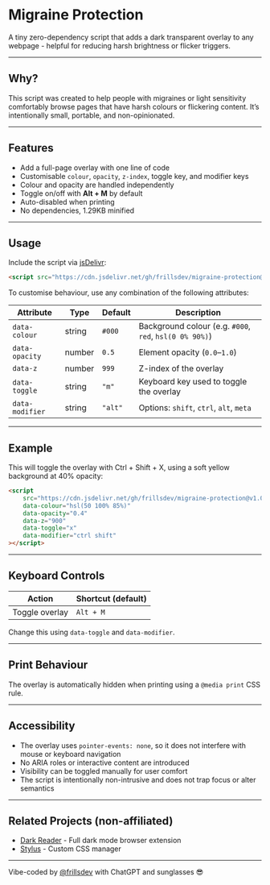 # Migraine Protection

A tiny zero-dependency script that adds a dark transparent overlay to any webpage - helpful for reducing harsh brightness or flicker triggers.

---

## Why?

This script was created to help people with migraines or light sensitivity comfortably browse pages that have harsh colours or flickering content. It’s intentionally small, portable, and non-opinionated.

---

## Features

- Add a full-page overlay with one line of code  
- Customisable `colour`, `opacity`, `z-index`, toggle key, and modifier keys  
- Colour and opacity are handled independently  
- Toggle on/off with **Alt + M** by default  
- Auto-disabled when printing  
- No dependencies, 1.29KB minified  

---

## Usage

Include the script via [jsDelivr](https://www.jsdelivr.com/):

```html
<script src="https://cdn.jsdelivr.net/gh/frillsdev/migraine-protection@v1.0.1/index.min.js"></script>
```

To customise behaviour, use any combination of the following attributes:

| Attribute         | Type    | Default   | Description                                                                 |
|------------------|---------|-----------|------------------------------------------------------------------------------|
| `data-colour`     | string  | `#000`    | Background colour (e.g. `#000`, `red`, `hsl(0 0% 90%)`)                 |
| `data-opacity`    | number  | `0.5`     | Element opacity (`0.0`–`1.0`)                                               |
| `data-z`          | number  | `999`     | Z-index of the overlay                                                      |
| `data-toggle`     | string  | `"m"`     | Keyboard key used to toggle the overlay                                     |
| `data-modifier`   | string  | `"alt"`   | Options: `shift`, `ctrl`, `alt`, `meta`                                     |


---

## Example

This will toggle the overlay with Ctrl + Shift + X, using a soft yellow background at 40% opacity:
```html
<script
    src="https://cdn.jsdelivr.net/gh/frillsdev/migraine-protection@v1.0.1/index.min.js"
    data-colour="hsl(50 100% 85%)"
    data-opacity="0.4"
    data-z="900"
    data-toggle="x"
    data-modifier="ctrl shift"
></script>

```

---

## Keyboard Controls

| Action         | Shortcut (default) |
|----------------|--------------------|
| Toggle overlay | `Alt + M`          |

Change this using `data-toggle` and `data-modifier`.

---

## Print Behaviour

The overlay is automatically hidden when printing using a `@media print` CSS rule.

---

## Accessibility

- The overlay uses `pointer-events: none`, so it does not interfere with mouse or keyboard navigation  
- No ARIA roles or interactive content are introduced  
- Visibility can be toggled manually for user comfort  
- The script is intentionally non-intrusive and does not trap focus or alter semantics  

---

## Related Projects (non-affiliated)

- [Dark Reader](https://darkreader.org) - Full dark mode browser extension  
- [Stylus](https://add0n.com/stylus.html) - Custom CSS manager  

---

Vibe-coded by [@frillsdev](https://github.com/frillsdev) with ChatGPT and sunglasses 😎
